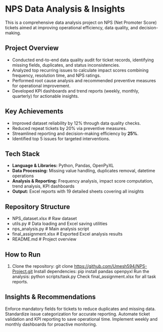 # NPS Data Analysis & Insights
This is a comprehensive data analysis project on NPS (Net Promoter Score) tickets aimed at improving operational efficiency, data quality, and decision-making.
## Project Overview
- Conducted end-to-end data quality audit for ticket records, identifying missing fields, duplicates, and status inconsistencies.
- Analyzed top recurring issues to calculate impact scores combining frequency, resolution time, and NPS ratings.
- Performed root cause analysis and recommended preventive measures for operational improvement.
- Developed KPI dashboards and trend reports (weekly, monthly, quarterly) for actionable insights.
## Key Achievements
- Improved dataset reliability by 12% through data quality checks.
- Reduced repeat tickets by 20% via preventive measures.
- Streamlined reporting and decision-making efficiency by **25%**.
- Identified top 5 issues for targeted interventions.
## Tech Stack
- **Language & Libraries:** Python, Pandas, OpenPyXL  
- **Data Processing:** Missing value handling, duplicates removal, datetime operations  
- **Analysis & Reporting:** Frequency analysis, impact score computation, trend analysis, KPI dashboards  
- **Output:** Excel reports with 19 detailed sheets covering all insights  
## Repository Structure
- NPS_dataset.xlsx # Raw dataset
- utils.py # Data loading and Excel saving utilities
- nps_analysis.py # Main analysis script
- final_assignment.xlsx # Exported Excel analysis results
- README.md # Project overview
## How to Run
1. Clone the repository:
git clone https://github.com/Umesh594/NPS-Project.git
Install dependencies:
pip install pandas openpyxl
Run the analysis:
python scripts/task.py
Check final_assignment.xlsx for all task reports.
## Insights & Recommendations
Enforce mandatory fields for tickets to reduce duplicates and missing data.
Standardize issue categorization for accurate reporting.
Automate ticket validation and KPI reporting to save operational time.
Implement weekly and monthly dashboards for proactive monitoring.
